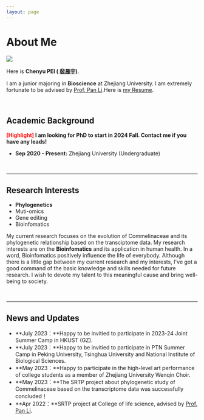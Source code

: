 ```yaml
---
layout: page
---
```


# About Me

<img src="https://nathaneilknight.github.io/chenyu_casual" class="floatpic" >

Here is **Chenyu PEI ( [裴晨宇](https://nathaneilknight.github.io/file/裴晨宇简历.pdf))**.

I am a junior majoring in **Bioscience** at Zhejiang University. I am extremely fortunate to be advised by [Prof. Pan Li](https://person.zju.edu.cn/lipan).Here is [my Resume](https://nathaneilknight.github.io/file/Resume-ChenyuPEI.pdf).

<br>

## Academic Background

**<font color='red'>[Highlight]</font> I am looking for PhD to start in 2024 Fall. Contact me if you have any leads!**

- **Sep 2020 - Present:** Zhejiang University (Undergraduate)


<br>

---

## Research Interests

- **Phylogenetics**
- Muti-omics
- Gene editing
- Bioinfomatics

My current research focuses on the evolution of Commelinaceae and its phylogenetic relationship based on the transciptome data. My research interests are on the **Bioinfomatics** and its application in human health. In a word, Bioinfomatics positively influence the life of everybody.  Although there is a little gap between my current research and my interests, I've got a good command of the basic knowledge and skills needed for future research. I wish to devote my talent to this meaningful cause and bring well-being to society.

<br>

---

## News and Updates

- **July 2023：**Happy to be invitied to participate in 2023-24 Joint Summer Camp in HKUST (GZ).
- **July 2023：**Happy to be invitied to participate in PTN Summer Camp in Peking University, Tsinghua University and National Institute of Biological Sciences. 
- **May 2023：**Happy to participate in the high-level art performance of college students as a member of Zhejiang University Wenqin Choir.
- **May 2023：**The SRTP project about phylogenetic study of Commelinaceae based on the transcriptome data was successfully concluded！
- **Apr 2022：**SRTP project at College of life science, advised by [Prof. Pan Li](https://person.zju.edu.cn/lipan).

<br>
